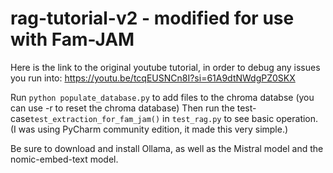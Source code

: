 # rag-tutorial-v2 - modified for use with Fam-JAM

Here is the link to the original youtube tutorial, in order to debug any issues you run into:
https://youtu.be/tcqEUSNCn8I?si=61A9dtNWdgPZ0SKX

Run `python populate_database.py` to add files to the chroma databse (you can use -r to reset the chroma database)
Then run the test-case`test_extraction_for_fam_jam()` in `test_rag.py` to see basic operation. (I was using PyCharm
community edition, it made this very simple.)

Be sure to download and install Ollama, as well as the Mistral model and the nomic-embed-text model.
